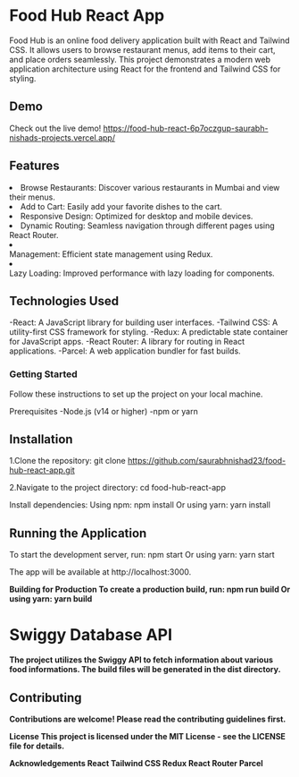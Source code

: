 # Food Hub React App

Food Hub is an online food delivery application built with React and Tailwind CSS. It allows users to browse restaurant menus, add items to their cart, and place orders seamlessly. This project demonstrates a modern web application architecture using React for the frontend and Tailwind CSS for styling.

<H2>Demo</H2>

Check out the live demo! 
https://food-hub-react-6p7oczgup-saurabh-nishads-projects.vercel.app/

<H2>Features</H2>
<li>Browse Restaurants: Discover various restaurants in Mumbai and view their menus.</li>
<li>Add to Cart: Easily add your favorite dishes to the cart.</li>
<li>Responsive Design: Optimized for desktop and mobile devices.</li>

<li>Dynamic Routing: Seamless navigation through different pages using React Router.</li>
<li></li> Management: Efficient state management using Redux.</li>
<li></li>Lazy Loading: Improved performance with lazy loading for components.</li>

<h2>Technologies Used</h2>
-React: A JavaScript library for building user interfaces.
-Tailwind CSS: A utility-first CSS framework for styling.
-Redux: A predictable state container for JavaScript apps.
-React Router: A library for routing in React applications.
-Parcel: A web application bundler for fast builds.

<h3>Getting Started</h3>
Follow these instructions to set up the project on your local machine.

Prerequisites
-Node.js (v14 or higher)
-npm or yarn

<h2>Installation</h3>

1.Clone the repository:
git clone https://github.com/saurabhnishad23/food-hub-react-app.git


2.Navigate to the project directory:
cd food-hub-react-app

Install dependencies:
Using npm:
npm install
Or using yarn:
yarn install

<h2>Running the Application</h2>
To start the development server, run:
npm start
Or using yarn:
yarn start

The app will be available at http://localhost:3000.

<b>Building for Production<b/>
To create a production build, run:
npm run build
Or using yarn:
yarn build

<h1>Swiggy Database API</h1>
The project utilizes the Swiggy API to fetch information about various food informations.
The build files will be generated in the dist directory.

<h2>Contributing</h2>
Contributions are welcome! Please read the contributing guidelines first.

License
This project is licensed under the MIT License - see the LICENSE file for details.

Acknowledgements
React
Tailwind CSS
Redux
React Router
Parcel
